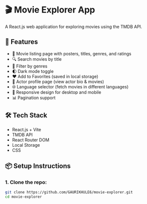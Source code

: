 # 🎬 Movie Explorer App

A React.js web application for exploring movies using the TMDB API.

## 🚀 Features

- 📄 Movie listing page with posters, titles, genres, and ratings
- 🔍 Search movies by title
- 📂 Filter by genres
- 🌓 Dark mode toggle
- ❤️ Add to Favorites (saved in local storage)
- 👤 Actor profile page (view actor bio & movies)
- 🌐 Language selector (fetch movies in different languages)
- 📱 Responsive design for desktop and mobile
- 📊 Pagination support

## 🛠️ Tech Stack

- React.js + Vite
- TMDB API
- React Router DOM
- Local Storage
- CSS

## 📦 Setup Instructions

### 1. Clone the repo:
```bash
git clone https://github.com/GAURIKHULE6/movie-explorer.git
cd movie-explorer
